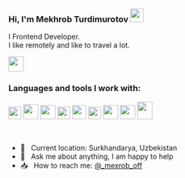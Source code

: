 ### Hi, I'm Mekhrob Turdimurotov <img src="https://media.giphy.com/media/hvRJCLFzcasrR4ia7z/giphy.gif" width="27px">

I Frontend Developer. <br />
I like remotely and like to travel a lot.

<a href="https://t.me/Mexrob_Ako">
  <img src="https://encrypted-tbn0.gstatic.com/images?q=tbn:ANd9GcTuAtPcl_Ytv7gQP5Tq9rpv0tvmcwd0OmsETA&usqp=CAU" width="30px">
</a>

<br />

### Languages and tools I work with:

<code><img src="https://upload.wikimedia.org/wikipedia/commons/thumb/6/61/HTML5_logo_and_wordmark.svg/2048px-HTML5_logo_and_wordmark.svg.png" width="25px"></code>
<code><img src="https://encrypted-tbn0.gstatic.com/images?q=tbn:ANd9GcSubsfvX1GCHF8amyfEQxTz7AECFDY-oGMVTg&usqp=CAU" width="30px" height="30px"></code>
<code><img src="https://www.seekpng.com/png/detail/377-3772047_sass-logo.png" width="30px" height="28px"></code>
<code><img src="https://w7.pngwing.com/pngs/628/224/png-transparent-bootstrap-plain-wordmark-logo-icon.png" width="25px"></code>
<code><img src="https://image.pngaaa.com/779/6447779-middle.png" width="28px" height="28px"></code>
<code><img src="https://img1.gratispng.com/20180720/bv/kisspng-javascript-logo-html-clip-art-javascript-logo-5b5188b13c2314.0304322315320700652463.jpg" width="25px"></code>
<code><img src="https://image.pngaaa.com/799/6103799-middle.png" width="30px" height="28px"></code>
<code><img src="https://w7.pngwing.com/pngs/235/872/png-transparent-react-computer-icons-redux-javascript-others-logo-symmetry-nodejs-thumbnail.png" width="30px" height="28px"></code>
<code><img src="https://github.com/BOUNTY707/BOUNTY707/assets/122361022/90fb88f6-4f58-4ec0-bc6d-8742923e3fee" width="30px" height="35px"></code>

<br />

- 📍  &nbsp; Current location: Surkhandarya, Uzbekistan
- 📝 &nbsp; Ask me about anything, I am happy to help
- 📥 &nbsp; How to reach me: [@_mexrob_off](https://instagram.com/_mexrob_off)

